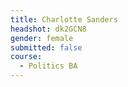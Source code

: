```yaml
---
title: Charlotte Sanders
headshot: dk2GCN8
gender: female
submitted: false
course:
  - Politics BA
---
```

